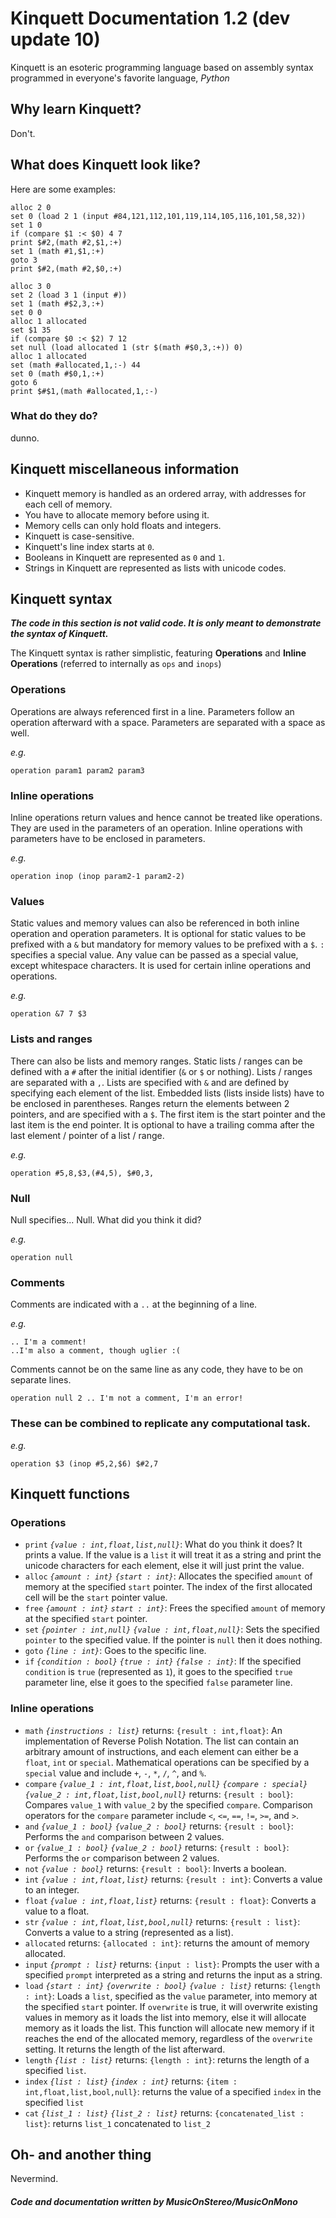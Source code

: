 # Kinquett Documentation 1.2 (dev update 10)

Kinquett is an esoteric programming language based on assembly syntax programmed in everyone's favorite language, *Python*

## Why learn Kinquett?

Don't.

## What does Kinquett look like?

Here are some examples:

```
alloc 2 0
set 0 (load 2 1 (input #84,121,112,101,119,114,105,116,101,58,32))
set 1 0
if (compare $1 :< $0) 4 7
print $#2,(math #2,$1,:+)
set 1 (math #1,$1,:+)
goto 3
print $#2,(math #2,$0,:+)
```
```
alloc 3 0
set 2 (load 3 1 (input #))
set 1 (math #$2,3,:+)
set 0 0
alloc 1 allocated
set $1 35
if (compare $0 :< $2) 7 12
set null (load allocated 1 (str $(math #$0,3,:+)) 0)
alloc 1 allocated
set (math #allocated,1,:-) 44
set 0 (math #$0,1,:+)
goto 6
print $#$1,(math #allocated,1,:-)
```
### What do they do?

dunno.
## Kinquett miscellaneous information

- Kinquett memory is handled as an ordered array, with addresses for each cell of memory.
- You have to allocate memory before using it.
- Memory cells can only hold floats and integers.
- Kinquett is case-sensitive.
- Kinquett's line index starts at `0`.
- Booleans in Kinquett are represented as `0` and `1`.
- Strings in Kinquett are represented as lists with unicode codes.

## Kinquett syntax

***The code in this section is not valid code. It is only meant to demonstrate the syntax of Kinquett.***

The Kinquett syntax is rather simplistic, featuring **Operations** and **Inline Operations** (referred to internally as `ops` and `inops`)

### Operations

Operations are always referenced first in a line. Parameters follow an operation afterward with a space. Parameters are separated with a space as well.

*e.g.*
```
operation param1 param2 param3
```

### Inline operations

Inline operations return values and hence cannot be treated like operations. They are used in the parameters of an operation. Inline operations with parameters have to be enclosed in parameters. 

*e.g.*
```
operation inop (inop param2-1 param2-2)
```

### Values

Static values and memory values can also be referenced in both inline operation and operation parameters. It is optional for static values to be prefixed with a `&` but mandatory for memory values to be prefixed with a `$`. `:` specifies a special value. Any value can be passed as a special value, except whitespace characters. It is used for certain inline operations and operations.

*e.g.*
```
operation &7 7 $3
```

### Lists and ranges

There can also be lists and memory ranges. Static lists / ranges can be defined with a `#` after the initial identifier (`&` or `$` or nothing). Lists / ranges are separated with a `,`. Lists are specified with `&` and are defined by specifying each element of the list. Embedded lists (lists inside lists) have to be enclosed in parentheses. Ranges return the elements between 2 pointers, and are specified with a `$`. The first item is the start pointer and the last item is the end pointer. It is optional to have a trailing comma after the last element / pointer of a list / range. 

*e.g.*
```
operation #5,8,$3,(#4,5), $#0,3,
```

### Null

Null specifies... Null. What did you think it did?

*e.g.*
```
operation null
```

### Comments

Comments are indicated with a `..` at the beginning of a line.

*e.g.*
```
.. I'm a comment!
..I'm also a comment, though uglier :(
```
Comments cannot be on the same line as any code, they have to be on separate lines.
```
operation null 2 .. I'm not a comment, I'm an error!
```

### These can be combined to replicate any computational task.

*e.g.*
```
operation $3 (inop #5,2,$6) $#2,7
```

## Kinquett functions

### Operations 
- `print` *`{value : int,float,list,null}`*: What do you think it does? It prints a value. If the value is a `list` it will treat it as a string and print the unicode characters for each element, else it will just print the value.
- `alloc`  *`{amount : int}` `{start : int}`*: Allocates the specified `amount` of memory at the specified `start` pointer. The index of the first allocated cell will be the `start` pointer value.
- `free` *`{amount : int}` `start : int}`*: Frees the specified `amount` of memory at the specified `start` pointer. 
- `set` *`{pointer : int,null}` `{value : int,float,null}`*: Sets the specified `pointer` to the specified value. If the pointer is `null` then it does nothing. 
- `goto` *`{line : int}`*: Goes to the specific line. 
- `if` *`{condition : bool}` `{true : int}` `{false : int}`*: If the specified `condition` is `true` (represented as `1`), it goes to the specified `true` parameter line, else it goes to the specified `false` parameter line.

### Inline operations

- `math` *`{instructions : list}`* returns: `{result : int,float}`: An implementation of Reverse Polish Notation. The list can contain an arbitrary amount of instructions, and each element can either be a `float`, `int` or `special`. Mathematical operations can be specified by a `special` value and include `+`, `-`, `*`, `/`, `^`, and `%`. 
- `compare` *`{value_1 : int,float,list,bool,null}` `{compare : special}` `{value_2 : int,float,list,bool,null}`* returns: `{result : bool}`: Compares `value_1` with `value_2` by the specified `compare`. Comparison operators for the `compare` parameter include `<`, `<=`, `==`, `!=`, `>=`, and `>`.
- `and` *`{value_1 : bool}` `{value_2 : bool}`* returns: `{result : bool}`: Performs the `and` comparison between 2 values. 
- `or` *`{value_1 : bool}` `{value_2 : bool}`* returns: `{result : bool}`: Performs the `or` comparison between 2 values. 
- `not` *`{value : bool}`* returns: `{result : bool}`: Inverts a boolean.
- `int` *`{value : int,float,list}`* returns: `{result : int}`: Converts a value to an integer.
- `float` *`{value : int,float,list}`* returns: `{result : float}`: Converts a value to a float.
- `str` *`{value : int,float,list,bool,null}`* returns: `{result : list}`: Converts a value to a string (represented as a list).
- `allocated` returns: `{allocated : int}`: returns the amount of memory allocated.
- `input` *`{prompt : list}`* returns: `{input : list}`: Prompts the user with a specified `prompt` interpreted as a string and returns the input as a string. 
- `load` *`{start : int}` `{overwrite : bool}` `{value : list}`* returns: `{length : int}`: Loads a `list`, specified as the `value` parameter, into memory at the specified `start` pointer. If `overwrite` is true, it will overwrite existing values in memory as it loads the list into memory, else it will allocate memory as it loads the list. This function will allocate new memory if it reaches the end of the allocated memory, regardless of the `overwrite` setting. It returns the length of the list afterward.
- `length` *`{list : list}`* returns: `{length : int}`: returns the length of a specified `list`.
- `index` *`{list : list}` `{index : int}`* returns: `{item : int,float,list,bool,null}`: returns the value of a specified `index` in the specified `list`
- `cat` *`{list_1 : list}` `{list_2 : list}`* returns: `{concatenated_list : list}`: returns `list_1` concatenated to `list_2`


## Oh- and another thing

Nevermind.

##### Code and documentation written by MusicOnStereo/MusicOnMono
